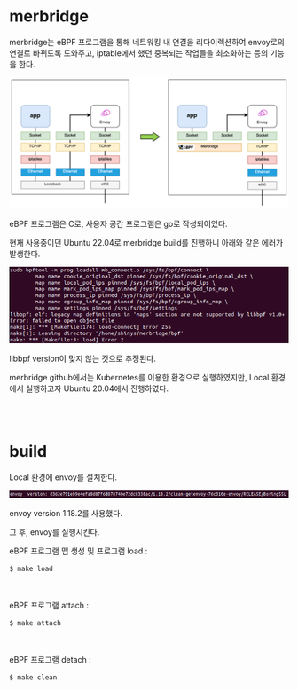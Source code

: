 # merbridge

merbridge는 eBPF 프로그램을 통해 네트워킹 내 연결을 리다이렉션하여 envoy로의 연결로 바뀌도록 도와주고, iptable에서 했던 중복되는 작업들을 최소화하는 등의 기능을 한다.

<img src="../../.picture/merbridge.png" />

eBPF 프로그램은 C로, 사용자 공간 프로그램은 go로 작성되어있다.

현재 사용중이던 Ubuntu 22.04로 merbridge build를 진행하니 아래와 같은 에러가 발생한다.

<img src="../../.picture/merbridge-libbpf-version-error.PNG" />

libbpf version이 맞지 않는 것으로 추정된다.

merbridge github에서는 Kubernetes를 이용한 환경으로 실행하였지만, Local 환경에서 실행하고자 Ubuntu 20.04에서 진행하였다.

<br></br>

# build

Local 환경에 envoy를 설치한다.

<img src="../../.picture/envoy-version.PNG" />

envoy version 1.18.2를 사용했다.

그 후, envoy를 실행시킨다.



eBPF 프로그램 맵 생성 및 프로그램 load : 
```
$ make load
```
<br></br>
eBPF 프로그램 attach : 
```
$ make attach
```
<br></br>
eBPF 프로그램 detach :
```
$ make clean
```
<br></br>


